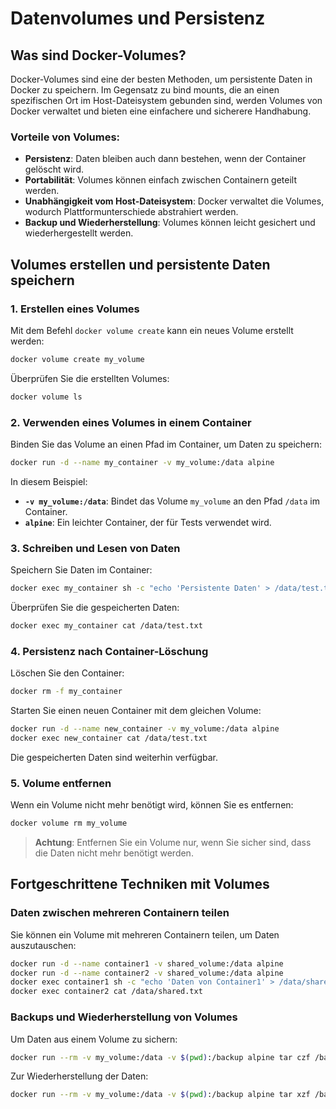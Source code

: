 
# Datenvolumes und Persistenz
## Was sind Docker-Volumes?

Docker-Volumes sind eine der besten Methoden, um persistente Daten in Docker zu speichern. Im Gegensatz zu bind mounts, die an einen spezifischen Ort im Host-Dateisystem gebunden sind, werden Volumes von Docker verwaltet und bieten eine einfachere und sicherere Handhabung.

### Vorteile von Volumes:
- **Persistenz**: Daten bleiben auch dann bestehen, wenn der Container gelöscht wird.
- **Portabilität**: Volumes können einfach zwischen Containern geteilt werden.
- **Unabhängigkeit vom Host-Dateisystem**: Docker verwaltet die Volumes, wodurch Plattformunterschiede abstrahiert werden.
- **Backup und Wiederherstellung**: Volumes können leicht gesichert und wiederhergestellt werden.

## Volumes erstellen und persistente Daten speichern

### 1. Erstellen eines Volumes
Mit dem Befehl `docker volume create` kann ein neues Volume erstellt werden:
```bash
docker volume create my_volume
```

Überprüfen Sie die erstellten Volumes:
```bash
docker volume ls
```

### 2. Verwenden eines Volumes in einem Container
Binden Sie das Volume an einen Pfad im Container, um Daten zu speichern:
```bash
docker run -d --name my_container -v my_volume:/data alpine
```

In diesem Beispiel:
- **`-v my_volume:/data`**: Bindet das Volume `my_volume` an den Pfad `/data` im Container.
- **`alpine`**: Ein leichter Container, der für Tests verwendet wird.

### 3. Schreiben und Lesen von Daten
Speichern Sie Daten im Container:
```bash
docker exec my_container sh -c "echo 'Persistente Daten' > /data/test.txt"
```

Überprüfen Sie die gespeicherten Daten:
```bash
docker exec my_container cat /data/test.txt
```

### 4. Persistenz nach Container-Löschung
Löschen Sie den Container:
```bash
docker rm -f my_container
```

Starten Sie einen neuen Container mit dem gleichen Volume:
```bash
docker run -d --name new_container -v my_volume:/data alpine
docker exec new_container cat /data/test.txt
```

Die gespeicherten Daten sind weiterhin verfügbar.

### 5. Volume entfernen
Wenn ein Volume nicht mehr benötigt wird, können Sie es entfernen:
```bash
docker volume rm my_volume
```

> **Achtung**: Entfernen Sie ein Volume nur, wenn Sie sicher sind, dass die Daten nicht mehr benötigt werden.

## Fortgeschrittene Techniken mit Volumes

### Daten zwischen mehreren Containern teilen
Sie können ein Volume mit mehreren Containern teilen, um Daten auszutauschen:
```bash
docker run -d --name container1 -v shared_volume:/data alpine
docker run -d --name container2 -v shared_volume:/data alpine
docker exec container1 sh -c "echo 'Daten von Container1' > /data/shared.txt"
docker exec container2 cat /data/shared.txt
```

### Backups und Wiederherstellung von Volumes
Um Daten aus einem Volume zu sichern:
```bash
docker run --rm -v my_volume:/data -v $(pwd):/backup alpine tar czf /backup/backup.tar.gz -C /data .
```

Zur Wiederherstellung der Daten:
```bash
docker run --rm -v my_volume:/data -v $(pwd):/backup alpine tar xzf /backup/backup.tar.gz -C /data
```
